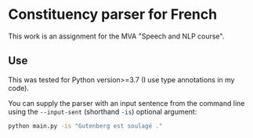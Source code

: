# Constituency parser for French

This work is an assignment for the MVA "Speech and NLP course".

## Use

This was tested for Python version>=3.7 (I use type annotations in my code).

You can supply the parser with an input sentence from the command line using the `--input-sent` (shorthand `-is`) optional argument:
```bash
python main.py -is "Gutenberg est soulagé ."
```
